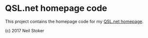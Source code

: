 # QSL.net homepage code
This project contains the homepage code for my [QSL.net homepage](http://www.qsl.net/g6ujj/).

(c) 2017 Neil Stoker